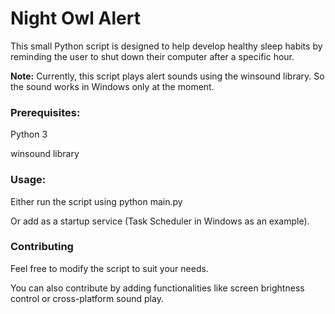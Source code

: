 # Night Owl Alert
This small Python script is designed to help develop healthy sleep habits by reminding the user to shut down their computer after a specific hour.

**Note:** Currently, this script plays alert sounds using the winsound library. So the sound works in Windows only at the moment.

### Prerequisites:

Python 3

winsound library

### Usage:

Either run the script using python main.py

Or add as a startup service (Task Scheduler in Windows as an example).

### Contributing
Feel free to modify the script to suit your needs. 

You can also contribute by adding functionalities like screen brightness control or cross-platform sound play.

